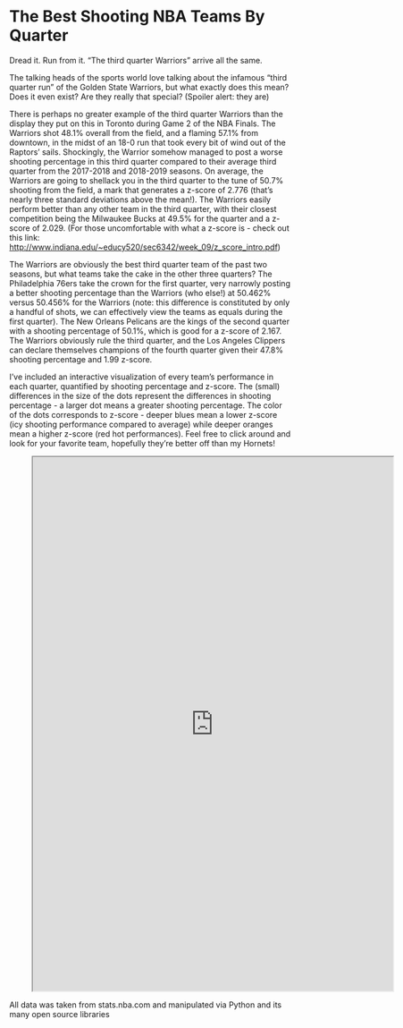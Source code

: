# The Best Shooting NBA Teams By Quarter

Dread it. Run from it. “The third quarter Warriors” arrive all the same. 

The talking heads of the sports world love talking about the infamous “third quarter run” of the Golden State Warriors, but what exactly does this mean? Does it even exist? Are they really that special? (Spoiler alert: they are)

There is perhaps no greater example of the third quarter Warriors than the display they put on this in Toronto during Game 2 of the NBA Finals. The Warriors shot 48.1% overall from the field, and a flaming 57.1% from downtown, in the midst of an 18-0 run that took every bit of wind out of the Raptors’ sails. Shockingly, the Warrior somehow managed to post a worse shooting percentage in this third quarter compared to their average third quarter from the 2017-2018 and 2018-2019 seasons. On average, the Warriors are going to shellack you in the third quarter to the tune of 50.7% shooting from the field, a mark that generates a z-score of 2.776 (that’s nearly three standard deviations above the mean!). The Warriors easily perform better than any other team in the third quarter, with their closest competition being the Milwaukee Bucks at 49.5% for the quarter and a z-score of 2.029. (For those uncomfortable with what a z-score is - check out this link: http://www.indiana.edu/~educy520/sec6342/week_09/z_score_intro.pdf)

The Warriors are obviously the best third quarter team of the past two seasons, but what teams take the cake in the other three quarters? The Philadelphia 76ers take the crown for the first quarter, very narrowly posting a better shooting percentage than the Warriors (who else!) at 50.462% versus 50.456% for the Warriors (note: this difference is constituted by only a handful of shots, we can effectively view the teams as equals during the first quarter). The New Orleans Pelicans are the kings of the second quarter with a shooting percentage of 50.1%, which is good for a z-score of 2.167. The Warriors obviously rule the third quarter, and the Los Angeles Clippers can declare themselves champions of the fourth quarter given their 47.8% shooting percentage and 1.99 z-score.

I’ve included an interactive visualization of every team’s performance in each quarter, quantified by shooting percentage and z-score. The (small) differences in the size of the dots represent the differences in shooting percentage - a larger dot means a greater shooting percentage. The color of the dots corresponds to z-score - deeper blues mean a lower z-score (icy shooting performance compared to average) while deeper oranges mean a higher z-score (red hot performances). Feel free to click around and look for your favorite team, hopefully they’re better off than my Hornets!

<figure class="video_container">
<iframe src = "https://us-east-1.online.tableau.com/t/joshnoonan/views/quarterstats_2/Sheet1?:showVizHome=no&:embed=true"
width="645" height="955"></iframe>
</figure>


All data was taken from stats.nba.com and manipulated via Python and its many open source libraries

